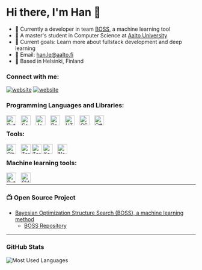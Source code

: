 # Hi there, I'm Han 👋 

- 🔭 Currently a developer in team [BOSS](https://sites.utu.fi/boss/), a machine learning tool
- 🌱 A master's student in Computer Science at [Aalto University](https://www.aalto.fi/en/programmes/masters-programme-in-computer-communication-and-information-sciences)
- 🥅 Current goals: Learn more about fullstack development and deep learning
- 📩 Email: han.le@aalto.fi
- 📍 Based in Helsinki, Finland

### Connect with me:

[![website](./img/linkedin-light.svg)](https://www.linkedin.com/in/han-le#gh-light-mode-only)
[![website](./img/linkedin-dark.svg)](https://www.linkedin.com/in/han-le#gh-dark-mode-only)

### Programming Languages and Libraries:

[<img align="left" alt="Python" width="26px" src="https://cdn.jsdelivr.net/gh/devicons/devicon/icons/python/python-original.svg" style="padding-right:10px;" />](https://www.python.org/)
[<img align="left" alt="Scala" width="26px" src="https://cdn.jsdelivr.net/gh/devicons/devicon/icons/scala/scala-original.svg" style="padding-right:10px;" />](https://www.scala-lang.org/)
[<img align="left" alt="JavaScript" width="26px" src="https://cdn.jsdelivr.net/gh/devicons/devicon/icons/javascript/javascript-original.svg" style="padding-right:10px;" />](https://developer.mozilla.org/en-US/docs/Web/JavaScript)
[<img align="left" alt="React" width="26px" src="https://cdn.jsdelivr.net/gh/devicons/devicon/icons/react/react-original.svg" style="padding-right:10px;" />](https://react.dev/)
[<img align="left" alt="HTML5" width="26px" src="https://cdn.jsdelivr.net/gh/devicons/devicon/icons/html5/html5-original.svg" style="padding-right:10px;" />](https://developer.mozilla.org/en-US/docs/Web/HTML)
[<img align="left" alt="CSS3" width="26px" src="https://cdn.jsdelivr.net/gh/devicons/devicon/icons/css3/css3-original.svg" style="padding-right:10px;" />](https://developer.mozilla.org/en-US/docs/Web/CSS)
[<img align="left" alt="C#" width="26px" src="https://cdn.jsdelivr.net/gh/devicons/devicon@latest/icons/csharp/csharp-original.svg" style="padding-right:10px;" />](https://learn.microsoft.com/en-us/dotnet/csharp/tour-of-csharp/)
<br />

### Tools:
[<img align="left" alt="Git" width="26px" src="https://cdn.jsdelivr.net/gh/devicons/devicon/icons/git/git-original.svg" style="padding-right:10px;" />](https://git-scm.com/)
[<img align="left" alt="Terminal" width="26px" src="./img/terminal-light.svg" />](https://www.youtube.com/playlist?list=PLkwxH9e_vrAJ0WbEsFA9W3I1W-g_BTsbt#gh-light-mode-only)
[<img align="left" alt="Terminal" width="26px" src="./img/terminal-dark.svg" />](https://www.youtube.com/playlist?list=PLkwxH9e_vrAJ0WbEsFA9W3I1W-g_BTsbt#gh-dark-mode-only)
[<img align="left" alt="Kafka" width="26px" src="https://cdn.jsdelivr.net/gh/devicons/devicon@latest/icons/apachekafka/apachekafka-original.svg" style="padding-right:10px;" />](https://kafka.apache.org/)
[<img align="left" alt="Node.js" width="26px" src="https://cdn.jsdelivr.net/gh/devicons/devicon/icons/nodejs/nodejs-original.svg" style="padding-right:10px;" />](https://nodejs.org/en)
<br />

### Machine learning tools:
[<img align="left" alt="Pytorch" width="26px" src="https://cdn.jsdelivr.net/gh/devicons/devicon@latest/icons/pytorch/pytorch-original.svg" style="padding-right:10px;" />](https://pytorch.org/)
[<img align="left" alt="Sklearn" width="26px" src="https://cdn.jsdelivr.net/gh/devicons/devicon@latest/icons/scikitlearn/scikitlearn-original.svg" style="padding-right:10px;" />](https://scikit-learn.org/stable/)
<br />

---

### 📺 Open Source Project

<!-- OPENSOURCE:START -->
- [Bayesian Optimization Structure Search (BOSS), a machine learning method](https://sites.utu.fi/boss/)
  - [BOSS Repository](https://gitlab.com/cest-group/boss)
<!-- OPENSOURCE:END -->

---

### GitHub Stats

![Most Used Languages](https://github-readme-stats.vercel.app/api/top-langs/?username=han-le11&hide=jupyternotebook&theme=tokyonight)


[linkedin]: https://www.linkedin.com/in/han-le/



